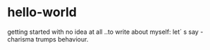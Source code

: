 # hello-world
getting started with no idea at all
..to write about myself: let´ s say - charisma trumps behaviour.
